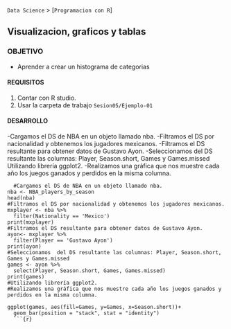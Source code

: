 `Data Science` > [`Programacion con R`]
## Visualizacion, graficos y tablas

### OBJETIVO
- Aprender a crear un histograma de categorias 

#### REQUISITOS
1. Contar con R studio.
1. Usar la carpeta de trabajo `Sesion05/Ejemplo-01`

#### DESARROLLO

-Cargamos el DS de NBA en un objeto llamado nba.
-Filtramos el DS por nacionalidad y obtenemos los jugadores mexicanos.
-Filtramos el DS resultante para obtener datos de Gustavo Ayon.
-Seleccionamos  del DS resultante las columnas: Player, Season.short, Games y Games.missed
Utilizando librería ggplot2.
-Realizamos una gráfica que nos muestre cada año los juegos ganados y perdidos en la misma columna.


```{r}
  #Cargamos el DS de NBA en un objeto llamado nba.
nba <- NBA_players_by_season
head(nba)
#Filtramos el DS por nacionalidad y obtenemos los jugadores mexicanos.
mxplayer <- nba %>% 
  filter(Nationality == 'Mexico')
print(mxplayer)
#Filtramos el DS resultante para obtener datos de Gustavo Ayon.
ayon<- mxplayer %>% 
  filter(Player == 'Gustavo Ayon')
print(ayon)
#Seleccionamos  del DS resultante las columnas: Player, Season.short, Games y Games.missed
games <- ayon %>% 
  select(Player, Season.short, Games, Games.missed)
print(games)
#Utilizando librería ggplot2.
#Realizamos una gráfica que nos muestre cada año los juegos ganados y perdidos en la misma columna.

ggplot(games, aes(fill=Games, y=Games, x=Season.short))+
  geom_bar(position = "stack", stat = "identity")
  ```{r}
 
